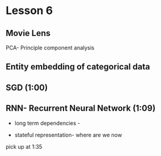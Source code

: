 # Lesson 6

## Movie Lens

PCA- Principle component analysis

## Entity embedding of categorical data

## SGD (1:00)

## RNN- Recurrent Neural Network (1:09)

* long term dependencies -

* stateful representation- where are we now

pick up at 1:35